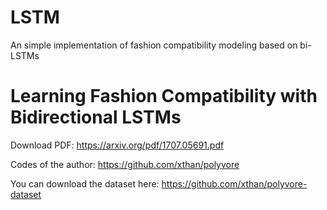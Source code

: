 # LSTM
An simple implementation of fashion compatibility modeling based on bi-LSTMs

# Learning Fashion Compatibility with Bidirectional LSTMs

Download PDF: https://arxiv.org/pdf/1707.05691.pdf

Codes of the author: https://github.com/xthan/polyvore

You can download the dataset here: https://github.com/xthan/polyvore-dataset

